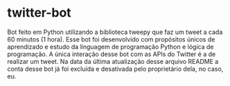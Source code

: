 # twitter-bot

Bot feito em Python utilizando a biblioteca tweepy que faz um tweet a cada 60 minutos (1 hora). Esse bot foi desenvolvido com propósitos únicos de aprendizado e estudo da linguagem de programação Python e lógica de programação. A única interação desse bot com as APIs do Twitter é a de realizar um tweet. Na data da última atualização desse arquivo README a conta desse bot já foi excluída e desativada pelo proprietário dela, no caso, eu.
